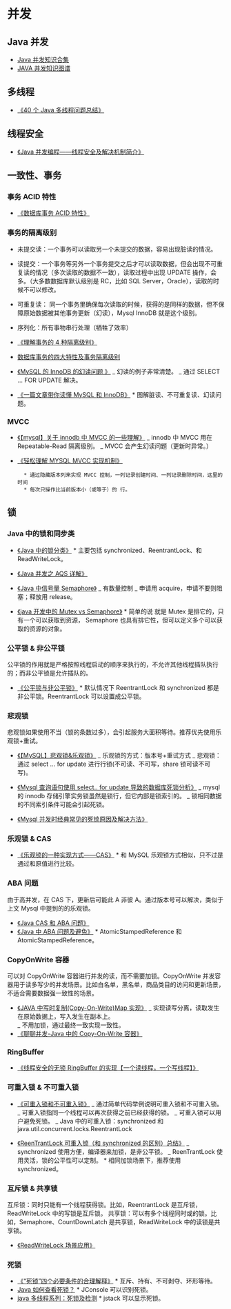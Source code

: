 # 并发

## Java 并发

- [Java 并发知识合集](https://github.com/CL0610/Java-concurrency)
- [JAVA 并发知识图谱](https://github.com/CL0610/Java-concurrency/blob/master/Java并发知识图谱.png)

## 多线程

- [《40 个 Java 多线程问题总结》](http://www.importnew.com/18459.html)

## 线程安全

- [《Java 并发编程——线程安全及解决机制简介》](https://www.cnblogs.com/zhanht/p/5450325.html)

## 一致性、事务

### 事务 ACID 特性

- [《数据库事务 ACID 特性》](https://blog.csdn.net/u012440687/article/details/52116108)

### 事务的隔离级别

- 未提交读：一个事务可以读取另一个未提交的数据，容易出现脏读的情况。
- 读提交：一个事务等另外一个事务提交之后才可以读取数据，但会出现不可重复读的情况（多次读取的数据不一致），读取过程中出现 UPDATE 操作，会多。（大多数数据库默认级别是 RC，比如 SQL Server，Oracle），读取的时候不可以修改。
- 可重复读： 同一个事务里确保每次读取的时候，获得的是同样的数据，但不保障原始数据被其他事务更新（幻读），Mysql InnoDB 就是这个级别。
- 序列化：所有事物串行处理（牺牲了效率）

- [《理解事务的 4 种隔离级别》](https://blog.csdn.net/qq_33290787/article/details/51924963)
- [数据库事务的四大特性及事务隔离级别](https://www.cnblogs.com/z-sm/p/7245981.html)

- [《MySQL 的 InnoDB 的幻读问题 》](http://blog.sina.com.cn/s/blog_499740cb0100ugs7.html)
  _ 幻读的例子非常清楚。
  _ 通过 SELECT ... FOR UPDATE 解决。
- [《一篇文章带你读懂 MySQL 和 InnoDB》](https://draveness.me/mysql-innodb) \* 图解脏读、不可重复读、幻读问题。

### MVCC

- [《【mysql】关于 innodb 中 MVCC 的一些理解》](https://www.cnblogs.com/chenpingzhao/p/5065316.html)
  _ innodb 中 MVCC 用在 Repeatable-Read 隔离级别。
  _ MVCC 会产生幻读问题（更新时异常。）

- [《轻松理解 MYSQL MVCC 实现机制》](https://blog.csdn.net/whoamiyang/article/details/51901888)

      	* 通过隐藏版本列来实现 MVCC 控制，一列记录创建时间、一列记录删除时间，这里的时间
      	* 每次只操作比当前版本小（或等于）的 行。

## 锁

### Java 中的锁和同步类

- [《Java 中的锁分类》](https://www.cnblogs.com/qifengshi/p/6831055.html) \* 主要包括 synchronized、ReentrantLock、和 ReadWriteLock。

- [《Java 并发之 AQS 详解》](https://www.cnblogs.com/waterystone/p/4920797.html)

- [《Java 中信号量 Semaphore》](http://cuisuqiang.iteye.com/blog/2020146)
  _ 有数量控制
  _ 申请用 acquire，申请不要则阻塞；释放用 release。

- [《java 开发中的 Mutex vs Semaphore》](https://www.cnblogs.com/davidwang456/p/6094947.html) \* 简单的说 就是 Mutex 是排它的，只有一个可以获取到资源， Semaphore 也具有排它性，但可以定义多个可以获取的资源的对象。

### 公平锁 & 非公平锁

公平锁的作用就是严格按照线程启动的顺序来执行的，不允许其他线程插队执行的；而非公平锁是允许插队的。

- [《公平锁与非公平锁》](https://blog.csdn.net/EthanWhite/article/details/55508357) \* 默认情况下 ReentrantLock 和 synchronized 都是非公平锁。ReentrantLock 可以设置成公平锁。

### 悲观锁

悲观锁如果使用不当（锁的条数过多），会引起服务大面积等待。推荐优先使用乐观锁+重试。

- [《【MySQL】悲观锁&乐观锁》](https://www.cnblogs.com/zhiqian-ali/p/6200874.html)
  _ 乐观锁的方式：版本号+重试方式
  _ 悲观锁：通过 select ... for update 进行行锁(不可读、不可写，share 锁可读不可写)。

- [《Mysql 查询语句使用 select.. for update 导致的数据库死锁分析》](https://www.cnblogs.com/Lawson/p/5008741.html)
  _ mysql 的 innodb 存储引擎实务锁虽然是锁行，但它内部是锁索引的。
  _ 锁相同数据的不同索引条件可能会引起死锁。
- [《Mysql 并发时经典常见的死锁原因及解决方法》](https://www.cnblogs.com/zejin2008/p/5262751.html)

### 乐观锁 & CAS

- [《乐观锁的一种实现方式——CAS》](http://www.importnew.com/20472.html) \* 和 MySQL 乐观锁方式相似，只不过是通过和原值进行比较。

### ABA 问题

由于高并发，在 CAS 下，更新后可能此 A 非彼 A。通过版本号可以解决，类似于上文 Mysql 中提到的的乐观锁。

- [《Java CAS 和 ABA 问题》](https://www.cnblogs.com/549294286/p/3766717.html)
- [《Java 中 ABA 问题及避免》](https://blog.csdn.net/li954644351/article/details/50511879) \* AtomicStampedReference 和 AtomicStampedReference。

### CopyOnWrite 容器

可以对 CopyOnWrite 容器进行并发的读，而不需要加锁。CopyOnWrite 并发容器用于读多写少的并发场景。比如白名单，黑名单，商品类目的访问和更新场景，不适合需要数据强一致性的场景。

- [《JAVA 中写时复制(Copy-On-Write)Map 实现》](https://www.cnblogs.com/hapjin/p/4840107.html)
  _ 实现读写分离，读取发生在原始数据上，写入发生在副本上。  
   _ 不用加锁，通过最终一致实现一致性。
- [《聊聊并发-Java 中的 Copy-On-Write 容器》](https://blog.csdn.net/a494303877/article/details/53404623)

### RingBuffer

- [《线程安全的无锁 RingBuffer 的实现【一个读线程，一个写线程】》](http://www.cnblogs.com/l00l/p/4115001.html)

### 可重入锁 & 不可重入锁

- [《可重入锁和不可重入锁》](https://www.cnblogs.com/dj3839/p/6580765.html)
  _ 通过简单代码举例说明可重入锁和不可重入锁。
  _ 可重入锁指同一个线程可以再次获得之前已经获得的锁。
  _ 可重入锁可以用户避免死锁。
  _ Java 中的可重入锁：synchronized 和 java.util.concurrent.locks.ReentrantLock

- [《ReenTrantLock 可重入锁（和 synchronized 的区别）总结》](https://www.cnblogs.com/baizhanshi/p/7211802.html)
  _ synchronized 使用方便，编译器来加锁，是非公平锁。
  _ ReenTrantLock 使用灵活，锁的公平性可以定制。 \* 相同加锁场景下，推荐使用 synchronized。

### 互斥锁 & 共享锁

互斥锁：同时只能有一个线程获得锁。比如，ReentrantLock 是互斥锁，ReadWriteLock 中的写锁是互斥锁。
共享锁：可以有多个线程同时或的锁。比如，Semaphore、CountDownLatch 是共享锁，ReadWriteLock 中的读锁是共享锁。

- [《ReadWriteLock 场景应用》](https://www.cnblogs.com/liang1101/p/6475555.html)

### 死锁

- [《“死锁”四个必要条件的合理解释》](https://blog.csdn.net/yunfenglw/article/details/45950305) \* 互斥、持有、不可剥夺、环形等待。
- [Java 如何查看死锁？](https://blog.csdn.net/u014039577/article/details/52351626) \* JConsole 可以识别死锁。
- [java 多线程系列：死锁及检测](https://blog.csdn.net/bohu83/article/details/51135061) \* jstack 可以显示死锁。
